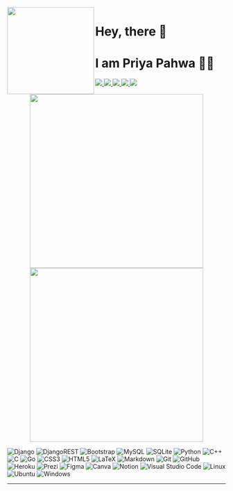<img align='left' src='https://user-images.githubusercontent.com/5713670/87202985-820dcb80-c2b6-11ea-9f56-7ec461c497c3.gif' width='200'>

#  Hey, there 👋 

#  I am Priya Pahwa 👩‍💻

<p>
  
  <a href="https://github.com/priyapahwa">
    <img src="https://img.icons8.com/material-outlined/30/689d6a/github.png"/>
  </a>  
  <a href= "https://www.linkedin.com/in/priya-pahwa/">
    <img src="https://img.icons8.com/material-outlined/30/689d6a/linkedin.png"/>
  </a>
  <a href= "https://twitter.com/PriyaPahwa19">
    <img src="https://img.icons8.com/material-outlined/30/689d6a/twitter.png"/>
  </a>
  <a href="mailto:pahwa.priya19@gmail.com">
    <img src="https://img.icons8.com/material-outlined/30/689d6a/mail.png"/>
  </a>
  <a href="https://medium.com/@priyapahwa">
    <img src="https://img.icons8.com/ios-filled/30/689d6a/medium-new.png"/>
  </a>
  
</p>

<!-- [![Typing SVG](https://readme-typing-svg.herokuapp.com/?color=38bdae&size=25&center=true&vCenter=true&width=1000&lines=Electronics+and+Communication+Engineering+Junior;Undergrad+at+NIT+Hamirpur;GitHub+Campus+Expert;Django+Developer;)](https://git.io/typing-svg) -->

<p align = "center">
  <img src = "https://github-readme-stats.vercel.app/api?username=priyapahwa&show_icons=true&theme=bear&hide_border=true" width = 400>
  <img src = "https://github-readme-streak-stats.herokuapp.com?user=priyapahwa&theme=bear&hide_border=true" width = 400>
</p>


<p>

![Django](https://img.shields.io/badge/django-%23092E20.svg?style=for-the-badge&logo=django&logoColor=white)
![DjangoREST](https://img.shields.io/badge/DJANGO-REST-ff1709?logo=django&logoColor=white&color=ff1709&labelColor=gray&style=for-the-badge)
![Bootstrap](https://img.shields.io/badge/bootstrap-%23563D7C.svg?logo=bootstrap&logoColor=white&style=for-the-badge)
![MySQL](https://img.shields.io/badge/mysql-%2300f.svg?logo=mysql&logoColor=white&style=for-the-badge)
![SQLite](https://img.shields.io/badge/sqlite-%2307405e.svg?style=for-the-badge&logo=sqlite&logoColor=white)
![Python](https://img.shields.io/badge/Python-3776AB?style=for-the-badge&logo=python&logoColor=white)
![C++](https://img.shields.io/badge/c++-%2300599C.svg?style=for-the-badge&logo=c%2B%2B&logoColor=white)
![C](https://img.shields.io/badge/c-%2300599C.svg?style=for-the-badge&logo=c&logoColor=white)
![Go](https://img.shields.io/badge/Go-00ADD8?style=for-the-badge&logo=go&logoColor=white)
![CSS3](https://img.shields.io/badge/css3-%231572B6.svg?logo=css3&logoColor=white&style=for-the-badge)
![HTML5](https://img.shields.io/badge/html5-%23E34F26.svg?logo=html5&logoColor=white&style=for-the-badge)
![LaTeX](https://img.shields.io/badge/latex-%23008080.svg?logo=latex&logoColor=white&style=for-the-badge)
![Markdown](https://img.shields.io/badge/markdown-%23000000.svg?logo=markdown&logoColor=white&style=for-the-badge)
![Git](https://img.shields.io/badge/git-%23F05033.svg?logo=git&logoColor=white&style=for-the-badge)
![GitHub](https://img.shields.io/badge/github-%23121011.svg?logo=github&logoColor=white&style=for-the-badge)
![Heroku](https://img.shields.io/badge/heroku-%23430098.svg?style=for-the-badge&logo=heroku&logoColor=white)
![Prezi](https://img.shields.io/badge/Prezi-%23000000.svg?style=for-the-badge&logo=Prezi&logoColor=white)
![Figma](https://img.shields.io/badge/figma-%23F24E1E.svg?style=for-the-badge&logo=figma&logoColor=white)
![Canva](https://img.shields.io/badge/Canva-%2300C4CC.svg?style=for-the-badge&logo=Canva&logoColor=white)
![Notion](https://img.shields.io/badge/Notion-%23000000.svg?style=for-the-badge&logo=notion&logoColor=white)
![Visual Studio Code](https://img.shields.io/badge/Visual%20Studio%20Code-0078d7.svg?style=for-the-badge&logo=visual-studio-code&logoColor=white)
![Linux](https://img.shields.io/badge/Linux-FCC624?style=for-the-badge&logo=linux&logoColor=black)
![Ubuntu](https://img.shields.io/badge/Ubuntu-E95420?style=for-the-badge&logo=ubuntu&logoColor=white)
![Windows](https://img.shields.io/badge/Windows-0078D6?style=for-the-badge&logo=windows&logoColor=white)

</p>

<hr>

